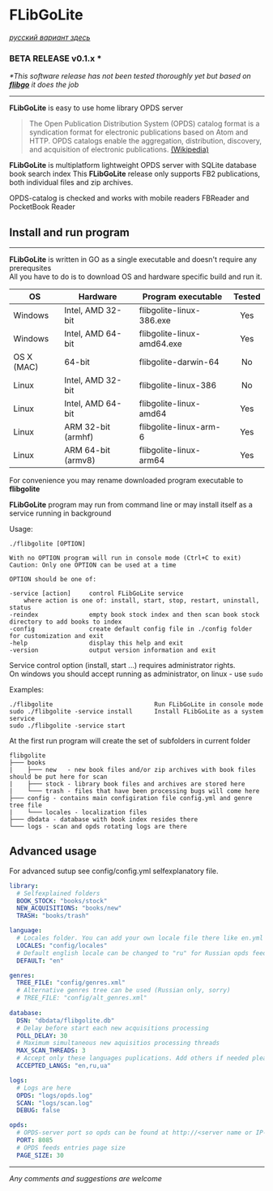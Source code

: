 # FLibGoLite
[ *русский вариант здесь* ](README_RU.md)

### BETA RELEASE v0.1.x * 
_*This software release has not been tested thoroughly yet but based on __[flibgo](https://github.com/vinser/flibgo.git)__ it does the job_

---

__FLibGoLite__ is easy to use home library OPDS server 

>The Open Publication Distribution System (OPDS) catalog format is a syndication format for electronic publications based on Atom and HTTP. OPDS catalogs enable the aggregation, distribution, discovery, and acquisition of electronic publications. [(Wikipedia)](https://en.wikipedia.org/wiki/Open_Publication_Distribution_System)

__FLibGoLite__ is multiplatform lightweight OPDS server with SQLite database book search index
This __FLibGoLite__ release only supports FB2 publications, both individual files and zip archives.

OPDS-catalog is checked and works with mobile readers FBReader and PocketBook Reader


##  Install and run program
---


   **FLibGoLite** is written in GO as a single executable and doesn't require any prerequsites  
   All you have to do is to download OS and hardware specific build and run it.

|OS        |Hardware              |Program executable          |Tested  |  
|----------|----------------------|----------------------------|:------:|  
|Windows   | Intel, AMD 32-bit    | flibgolite-linux-386.exe   |Yes     |  
|Windows   | Intel, AMD 64-bit    | flibgolite-linux-amd64.exe |Yes     |  
|OS X (MAC)| 64-bit               | flibgolite-darwin-64       |No      |  
|Linux     | Intel, AMD 32-bit    | flibgolite-linux-386       |No      |  
|Linux     | Intel, AMD 64-bit    | flibgolite-linux-amd64     |Yes     |  
|Linux     | ARM 32-bit (armhf)   | flibgolite-linux-arm-6     |Yes     |  
|Linux     | ARM 64-bit (armv8)   | flibgolite-linux-arm64     |Yes     |  
  
For convenience you may rename downloaded program executable to __flibgolite__  

__FLibGoLite__ program may run from command line or may install itself as a service running in background

Usage:

	./flibgolite [OPTION]

	With no OPTION program will run in console mode (Ctrl+C to exit)  
	Caution: Only one OPTION can be used at a time

	OPTION should be one of:

	-service [action]     control FLibGoLite service
		where action is one of: install, start, stop, restart, uninstall, status  
	-reindex              empty book stock index and then scan book stock directory to add books to index
	-config               create default config file in ./config folder for customization and exit
	-help                 display this help and exit
	-version              output version information and exit

Service control option (install, start ...) requires administrator rights.  
On windows you should accept running as administrator, on linux - use `sudo`

Examples:

	./flibgolite                      		Run FLibGoLite in console mode
	sudo ./flibgolite -service install     	Install FLibGoLite as a system service
	sudo ./flibgolite -service start	


At the first run program will create the set of subfolders in current folder

 	flibgolite
	├─── books  
	|    ├─── new   - new book files and/or zip archives with book files should be put here for scan
	|    ├─── stock - library book files and archives are stored here
	|    └─── trash - files that have been processing bugs will come here
	├─── config - contains main configiration file config.yml and genre tree file
	|    └─── locales - localization files
	├─── dbdata - database with book index resides there
	└─── logs - scan and opds rotating logs are there

 ## Advanced usage

   For advanced sutup see config/config.yml selfexplanatory file.
```yml
library:
  # Selfexplained folders
  BOOK_STOCK: "books/stock"
  NEW_ACQUISITIONS: "books/new"
  TRASH: "books/trash"

language:
  # Locales folder. You can add your own locale file there like en.yml or ru.yml
  LOCALES: "config/locales"
  # Default english locale can be changed to "ru" for Russian opds feeds (bookreaders opds menu tree)
  DEFAULT: "en"  

genres:
  TREE_FILE: "config/genres.xml"
  # Alternative genres tree can be used (Russian only, sorry) 
  # TREE_FILE: "config/alt_genres.xml"
  
database:
  DSN: "dbdata/flibgolite.db"
  # Delay before start each new acquisitions processing
  POLL_DELAY: 30 
  # Maximum simultaneous new aquisitios processing threads
  MAX_SCAN_THREADS: 3
  # Accept only these languages puplications. Add others if needed please.
  ACCEPTED_LANGS: "en,ru,ua"

logs:
  # Logs are here
  OPDS: "logs/opds.log"
  SCAN: "logs/scan.log"
  DEBUG: false

opds:
  # OPDS-server port so opds can be found at http://<server name or IP-address or localhost>:8085/opds
  PORT: 8085
  # OPDS feeds entries page size
  PAGE_SIZE: 30

```
---

*Any comments and suggestions are welcome*
   

